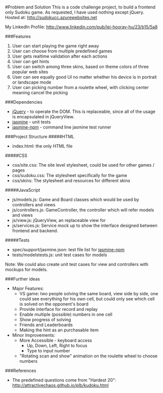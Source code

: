 #Problem and Solution
This is a code challenge project, to build a frontend only Sudoku game. As requested, I have used nothing except jQuery. Hosted at: http://sudokucc.azurewebsites.net

My LinkedIn Profile: http://www.linkedin.com/pub/lei-hooray-hu/23/b15/5a8


###Features
<ol>
  <li>User can start playing the game right away
  <li>User can choose from multiple predefined games
  <li>User gets realtime validation after each actions
  <li>User can get hints
  <li>User can switch among three skins, based on theme colors of three popular web sites
  <li>User can see equally good UI no matter whether his device is in portrait or landscape mode
  <li>User can picking number from a roulette wheel, with clicking center meaning cancel the picking
</ol>

###Dependencies
* [jQuery] - to operate the DOM. This is replaceable, since all of the usage is encapsulated in jQueryView.
* [jasmine] - unit tests
* [jasmine-npm] - command line jasmine test runner

###Project Structure
#####HTML
* index.html: the only HTML file

#####CSS
* css/site.css: The site level stylesheet, could be used for other games / pages
* css/sudoku.css: The stylesheet specifically for the game
* css/skins: The stylesheet and resources for different skins

#####JavaScript
* js/models.js: Game and Board classes which would be used by controllers and views
* js/controllers.js: GameController, the controller which will refer models and views
* js/view.js: jQueryView, an replaceable view for
* js/services.js: Service mock up to show the interface designed between frontend and backend.

#####Tests
* spec/support/jasmine.json: test file list for [jasmine-npm]
* tests/modelstests.js: unit test cases for models

Note: We could also create unit test cases for view and controllers with mockups for models.

###Further ideas
* Major Features:
  * VS game: two people solving the same board, view side by side, one could see everything for his own cell, but could only see which cell is solved on the opponent's board
  * Provide interface for record and replay
  * Enable multiple (possible) numbers in one cell
  * Show progress of solving
  * Friends and Leaderboards
  * Making the hint as an purchasable item
* Minor Improvements:
  * More Accessible - keyboard access
    * Up, Down, Left, Right to focus
    * Type to input number
  * "Rotating scan and show" animation on the roulette wheel to choose numbers

###References
* The predefined questions come from "Hardest 20": http://attractivechaos.github.io/plb/kudoku.html

[jQuery]:http://jquery.com
[jasmine]:https://github.com/jasmine/jasmine
[jasmine-npm]:https://github.com/jasmine/jasmine-npm
